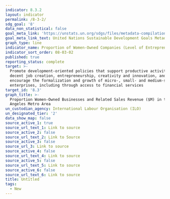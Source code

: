 ```yaml
---
indicator: 8.3.2
layout: indicator
permalink: /8-3-2/
sdg_goal: '8'
data_non_statistical: false
goal_meta_link: 'https://unstats.un.org/sdgs/files/metadata-compilation/Metadata-Goal-8.pdf'
goal_meta_link_text: United Nations Sustainable Development Goals Metadata (PDF 231 KB)
graph_type: line
indicator_name: Proportion of Women-Owned Companies (Level of Entrepreneurship)
indicator_sort_order: 08-03-02
published: true
reporting_status: complete
target: >-
  Promote development-oriented policies that support productive activities,
  decent job creation, entrepreneurship, creativity and innovation, and
  encourage the formalization and growth of micro-, small- and medium-sized
  enterprises, including through access to financial services
target_id: '8.3'
graph_title: >-
  Proportion Women-Owned Businesses and Related Sales Revenue ($M) in the Los
  Angeles Metro Area
un_custodian_agency: International Labour Organisation (ILO)
un_designated_tier: '2'
data_show_map: false
source_active_1: true
source_url_text_1: Link to source
source_active_2: false
source_url_text_2: Link to Source
source_active_3: false
source_url_3: Link to source
source_active_4: false
source_url_text_4: Link to source
source_active_5: false
source_url_text_5: Link to source
source_active_6: false
source_url_text_6: Link to source
title: Untitled
tags:
  - New
---
```

